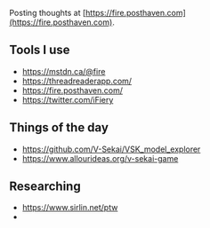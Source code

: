 Posting thoughts at [https://fire.posthaven.com](https://fire.posthaven.com).

## Tools I use

* https://mstdn.ca/@fire
* https://threadreaderapp.com/
* https://fire.posthaven.com/
* https://twitter.com/iFiery

## Things of the day

* https://github.com/V-Sekai/VSK_model_explorer
* https://www.allourideas.org/v-sekai-game

## Researching

* https://www.sirlin.net/ptw
* 
